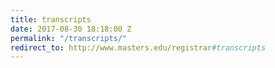 ```yaml
---
title: transcripts
date: 2017-08-30 18:18:00 Z
permalink: "/transcripts/"
redirect_to: http://www.masters.edu/registrar#transcripts
---
```


